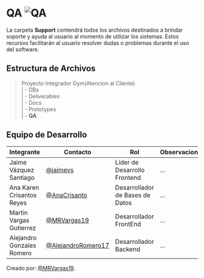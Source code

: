  
# QA ![QA](https://img.shields.io/badge/Microsoft_Word-blue?logo=libreofficewriter)

 La carpeta **Support** contendrá todos los archivos destinados a brindar soporte y ayuda al usuario al momento de utilizar los sistemas. Estos recursos facilitarán al usuario resolver dudas o problemas durante el uso del software.

## Estructura de Archivos

>Proyecto Integrador Gym(Atencion al Cliente)<br>
>| - DBs <br>
>| - Deliverables<br>
>| - Docs<br>
>| - Prototypes<br>
>| - **QA** <br>


## Equipo de Desarrollo

|Integrante|Contacto|Rol|Observaciones|
|----------|--------|---|-------------|
|Jaime Vázquez Santiago|[@jaimevs](https://github.com/jaimevs)|Líder de Desarrollo Frontend|...|
|Ana Karen Crisantos Reyes|[@AnaCrisanto](https://github.com/AnaCrisanto)|Desarrollador de Bases de Datos|...|
|Martin Vargas Gutierrez|[@MRVargas19](https://github.com/MRVargas19)|Desarrollador FrontEnd|...|
|Alejandro Gonzales Romero|[@AlejandroRomero17](https://github.com/AlejandroRomero17)|Desarrollador Backend|...|

Creado por: [@MRVargas19](https://github.com/MRVargas19).
 

